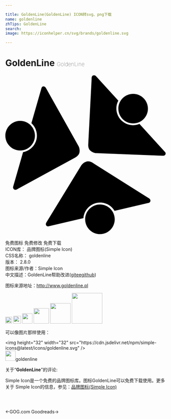 ```yaml
---

title: GoldenLine(GoldenLine) ICON转svg、png下载
name: goldenline
zhTips: GoldenLine
search: 
image: https://iconhelper.cn/svg/brands/goldenline.svg

---
```


# GoldenLine  <small style="font-size: 60%;font-weight: 100">GoldenLine</small>

<div id="svg" class="svg-wrap">
<svg role="img" viewBox="0 0 24 24" xmlns="http://www.w3.org/2000/svg"><title>GoldenLine icon</title><path d="M16.377 21.658c0 1.225-.989 2.215-2.212 2.215-1.224 0-2.217-.99-2.217-2.215 0-1.223.993-2.215 2.217-2.215 1.223 0 2.213.993 2.212 2.215zm-4.715-.172L6.47 22.7s-.287.08-.392-.215c-.06-.181.091-.398.091-.398l5.213-8.514s.267-.402.77-.549c.418-.121.872.16.872.16l8.351 5.253s.362.147.348.438c-.015.293-.333.343-.333.343l-5.04 1.178c-.426-.744-1.23-1.244-2.156-1.244-1.32 0-2.413 1.032-2.504 2.335h-.028zM3.898 7.297l1.513-5.263s.072-.303.381-.242c.186.031.303.273.303.273l4.889 8.698s.223.425.106.941c-.099.425-.567.683-.567.683L1.864 17.11s-.307.243-.547.084c-.242-.163-.136-.463-.136-.463l1.472-5.116c1.177-.206 2.071-1.233 2.071-2.47 0-.738-.319-1.396-.826-1.859v.011zm.532 1.858c0 1.225-.989 2.218-2.214 2.218C.995 11.373 0 10.38 0 9.155c0-1.221.995-2.213 2.216-2.213 1.225 0 2.217.992 2.217 2.213H4.43zm15.666-1.734l3.81 4.18s.211.212.003.445c-.124.141-.394.111-.394.111l-9.974-.395s-.478-.035-.853-.402c-.31-.303-.282-.838-.282-.838l.51-9.852s-.05-.389.212-.511c.27-.122.467.129.467.129l3.318 3.628c-.188.35-.293.744-.293 1.17 0 1.381 1.123 2.504 2.509 2.504.341 0 .667-.075.964-.197l.003.028zm1.25-2.317c0 1.229-.986 2.217-2.212 2.217-1.224 0-2.217-.987-2.217-2.217 0-1.215.993-2.201 2.217-2.201 1.223 0 2.213 1.002 2.213 2.217l-.001-.016z"/></svg>
</div>
<detail full-name='goldenline'></detail>

<div class="detail-page">
<p>
<span><span class="badge-success badge">免费图标</span> <span class="badge-success badge">免费修改</span>  <span class="badge-success badge">免费下载</span> </span>
<br/>
<span>
ICON库：
<span class="badge-secondary badge">品牌图标(Simple Icon)</span> 
</span>
<br/>
<span>
CSS名称：
<span class="badge-secondary badge">goldenline</span> 
</span>

<br/>
<span>
版本：
<span class="badge-secondary badge">2.8.0</span> 
</span>
<br/>
<span>图标来源/作者：<span class="badge-light badge">Simple Icon</span></span> 
<br/>
<span class="zh-detail">中文描述：<span class="badge-primary badge">GoldenLine</span><span class="help-link"><span>帮助改进</span>(<a href="https://gitee.com/liuwave/icon-helper/edit/master/json/brands/goldenline.json" target="_blank" rel="noopener noreferrer">gitee</a><a href="https://github.com/liuwave/icon-helper/edit/master/json/brands/goldenline.json" target="_blank" rel="noopener noreferrer">github</a></span>)</span><br/>
</p>
</div><div class="description description alert alert-light"><p>图标来源地址：<a href="http://www.goldenline.pl" target="_blank" rel="noopener noreferrer">http://www.goldenline.pl</a></p></div>
<div class="alert alert-dark">
<img height="21" width="21" src="https://cdn.jsdelivr.net/npm/simple-icons@latest/icons/goldenline.svg" />
<img height="24" width="24" src="https://cdn.jsdelivr.net/npm/simple-icons@latest/icons/goldenline.svg" />
<img height="32" width="32" src="https://cdn.jsdelivr.net/npm/simple-icons@latest/icons/goldenline.svg" />
<img height="48" width="48" src="https://cdn.jsdelivr.net/npm/simple-icons@latest/icons/goldenline.svg" />
<img height="64" width="64" src="https://cdn.jsdelivr.net/npm/simple-icons@latest/icons/goldenline.svg" />
<img height="96" width="96" src="https://cdn.jsdelivr.net/npm/simple-icons@latest/icons/goldenline.svg" />

</div>
<div>
  <p>可以像图片那样使用：    
  </p>
  <div class="alert alert-primary" style="font-size: 14px">
    &lt;img height="32" width="32" src="https://cdn.jsdelivr.net/npm/simple-icons@latest/icons/goldenline.svg" /&gt;
    <copy-btn content='<img height="32" width="32" src="https://cdn.jsdelivr.net/npm/simple-icons@latest/icons/goldenline.svg" />'></copy-btn>
  </div>
  <div class="alert alert-secondary">
    <img height="32" width="32" src="https://cdn.jsdelivr.net/npm/simple-icons@latest/icons/goldenline.svg" />goldenline
    <copy-btn content="goldenline" btn-title="复制图标名称"></copy-btn>
  </div>
</div>
<div class="icon-detail__container">
<p>关于“<b>GoldenLine</b>”的评论:</p>
</div>
<Vssue title="关于“GoldenLine”的评论" />
<div><p>Simple Icon是一个免费的品牌图标库。图标GoldenLine可以免费下载使用。更多关于  Simple Icon的信息，参见：<a target="_blank" href="https://iconhelper.cn/brands.html">品牌图标(Simple Icon)</a>
</p></div>


<div style="padding:2rem 0 " class="page-nav"><p class="inner"><span class="prev">←<router-link to="/icon/gog-com.html">GOG.com</router-link></span> <span class="next"><router-link to="/icon/goodreads.html">Goodreads</router-link>→</span></p></div>
